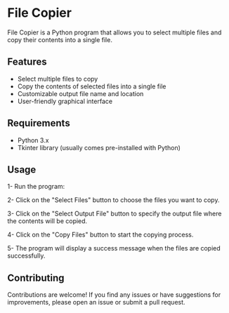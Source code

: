 # File Copier

File Copier is a Python program that allows you to select multiple files and copy their contents into a single file.

## Features

- Select multiple files to copy
- Copy the contents of selected files into a single file
- Customizable output file name and location
- User-friendly graphical interface

## Requirements

- Python 3.x
- Tkinter library (usually comes pre-installed with Python)


## Usage

1- Run the program:

2- Click on the "Select Files" button to choose the files you want to copy.

3- Click on the "Select Output File" button to specify the output file where the contents will be copied.

4- Click on the "Copy Files" button to start the copying process.

5- The program will display a success message when the files are copied successfully.

## Contributing
Contributions are welcome! If you find any issues or have suggestions for improvements, please open an issue or submit a pull request.
